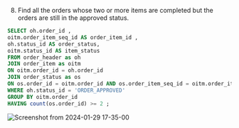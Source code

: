 8. Find all the orders whose two or more items are completed but the orders are still in the approved status.
```sql
SELECT oh.order_id , 
oitm.order_item_seq_id AS order_item_id ,
oh.status_id AS order_status,
oitm.status_id AS item_status
FROM order_header as oh
JOIN order_item as oitm
ON oitm.order_id = oh.order_id 
JOIN order_status as os
ON os.order_id = oitm.order_id AND os.order_item_seq_id = oitm.order_item_seq_id AND os.STATUS_ID = 'ITEM_COMPLETED'
WHERE oh.status_id = 'ORDER_APPROVED' 
GROUP BY oitm.order_id
HAVING count(os.order_id) >= 2 ;

```
![Screenshot from 2024-01-29 17-35-00](https://github.com/Khushboop14/Training_assignment/assets/126051670/a046b4d5-6df8-420b-89e1-f435a60806be)
